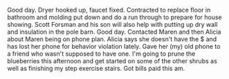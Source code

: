 Good day. Dryer hooked up, faucet fixed. Contracted to replace floor in bathroom and molding put down and do a run through to prepare for house showing. Scott Forsman and his son will also help with putting up dry wall and insulation in the pole barn. Good day.
Contacted Maren and then Alicia about Maren being on phone plan. Alicia says she doesn't have the $ and has lost her phone for behavior violation lately. Gave her (my) old phone to a friend who wasn't supposed to have one.
I'm going to prune the blueberries this afternoon and get started on some of the other shrubs as well as finishing my step exercise stairs. Got bills paid this am.